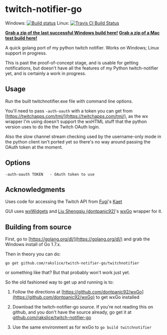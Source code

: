 # twitch-notifier-go

Windows: [![Build status](https://ci.appveyor.com/api/projects/status/wdd0jhu4gobdy83a?svg=true)](https://ci.appveyor.com/project/rakslice/twitch-notifier-go) Linux: [![Travis CI Build Status](https://travis-ci.org/rakslice/twitch-notifier-go.svg)](https://travis-ci.org/rakslice/twitch-notifier-go)

[**Grab a zip of the last successful Windows build here!**](https://ci.appveyor.com/api/projects/rakslice/twitch-notifier-go/artifacts/twitch-notifier-go.zip) 
[**Grab a zip of a Mac test build here!**](https://dl.dropboxusercontent.com/u/131501/twitch-notifier-go-mac-2016-12-09.zip)

A quick golang port of my python twitch notifier.  Works on Windows; Linux support in progress.

This is past the proof-of-concept stage, and is usable for getting notifications, but doesn't have all the features of my Python twitch-notifier yet, and is certainly a work in progress.

## Usage

Run the built twitchnotifier.exe file with command line options.

You'll need to pass `-auth-oauth` with a token you can get from [https://twitchapps.com/tmi/](https://twitchapps.com/tmi/), as the wx wrapper I'm using doesn't support the wxHTML stuff that the python version uses to do the the Twitch OAuth login.

Also the slow channel stream checking used by the username-only mode in the python client isn't ported yet so there's no way around passing the OAuth token at the moment. 

## Options

    -auth-oauth TOKEN   - OAuth token to use
        
## Acknowledgments

Uses code for accessing the Twitch API from [Fugi](https://github.com/fugiman)'s [Kaet](https://github.com/fugiman/kaet)

GUI uses [wxWidgets](https://www.wxwidgets.org/) and [Liu Shengqiu (dontpanic92)](https://github.com/dontpanic92)'s [wxGo](https://github.com/dontpanic92/wxGo) wrapper for it.

## Building from source

First, go to [https://golang.org/dl/](https://golang.org/dl/) and grab the Windows install of Go 1.7.x.

Then in theory you can do:

	go get github.com/rakslice/twitch-notifier-go/twitchnotifier

or something like that? But that probably won't work just yet.

So the old fashioned way to get up and running is to:

1. Follow the directions at [https://github.com/dontpanic92/wxGo](https://github.com/dontpanic92/wxGo) to get wxGo installed
2. Download the twitch-notifier-go source. If you're not reading this on github, and you don't have the source already, go get it at [github.com/rakslice/twitch-notifier-go](https://github.com/rakslice/twitch-notifier-go) 

5. Use the same environment as for wxGo to `go build twitchnotifier` 


